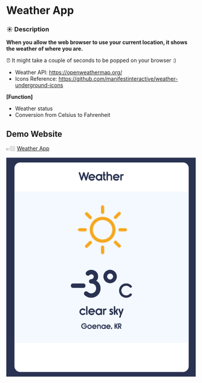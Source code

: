 # Weather App

### ☀️ Description 

**When you allow the web browser to use your current location, it shows the weather of where you are.**

⏰ It might take a couple of seconds to be popped on your browser :)

* Weather API: https://openweathermap.org/ 
* Icons Reference: https://github.com/manifestinteractive/weather-underground-icons

**[Function]**

* Weather status 
* Conversion from Celsius to Fahrenheit

## Demo Website

👉🏼 [Weather App](https://6003c2d78a2bbaad8356321c--cocky-goldstine-168cea.netlify.app/)

![Demo](md-images/Demo.png)
